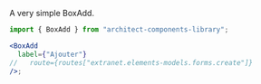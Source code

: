 A very simple BoxAdd.

```jsx
import { BoxAdd } from "architect-components-library";

<BoxAdd
  label={"Ajouter"}
//   route={routes["extranet.elements-models.forms.create"]}
/>;
```

